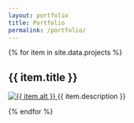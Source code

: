 ```yaml
---
layout: portfolio
title: Portfolio
permalink: /portfolio/
---
```


<div class="container portfolio">
    <div class="row">
{% for item in site.data.projects %}
    <div class="col-md-6 portfolio-item">
        <h2>{{ item.title }}</h2>
        <p>
            <a href="{{ item.link }}" target="_blank">
                <img alt="{{ item.alt }}" src="{{ site.baseurl }}{{ item.img }}" />
            </a>
            {{ item.description }}
        </p>
    </div>
{% endfor %}
    </div>
</div>
